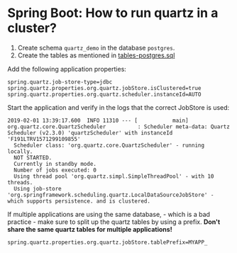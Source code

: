 # Spring Boot: How to run quartz in a cluster?

1. Create schema `quartz_demo` in the database `postgres`.
2. Create the tables as mentioned in [tables-postgres.sql](src/main/resources/tables-postgres.sql)

Add the following application properties:

```
spring.quartz.job-store-type=jdbc
spring.quartz.properties.org.quartz.jobStore.isClustered=true
spring.quartz.properties.org.quartz.scheduler.instanceId=AUTO
```

Start the application and verify in the logs that the correct JobStore is used:

```
2019-02-01 13:39:17.600  INFO 11310 --- [           main] org.quartz.core.QuartzScheduler          : Scheduler meta-data: Quartz Scheduler (v2.3.0) 'quartzScheduler' with instanceId 'F191LTRV1571299109855'
  Scheduler class: 'org.quartz.core.QuartzScheduler' - running locally.
  NOT STARTED.
  Currently in standby mode.
  Number of jobs executed: 0
  Using thread pool 'org.quartz.simpl.SimpleThreadPool' - with 10 threads.
  Using job-store 'org.springframework.scheduling.quartz.LocalDataSourceJobStore' - which supports persistence. and is clustered.
```

If multiple applications are using the same database, - which is a bad practice -
make sure to split up the quartz tables by using a prefix. **Don't share the same quartz tables for multiple applications!**

```
spring.quartz.properties.org.quartz.jobStore.tablePrefix=MYAPP_

